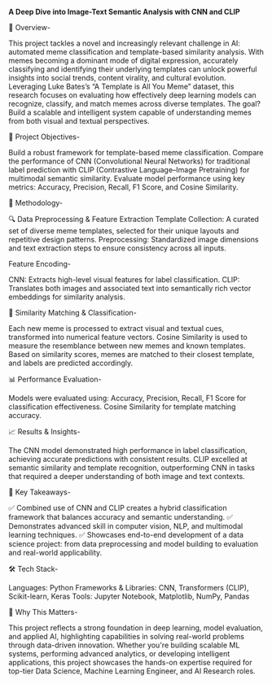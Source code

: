 **A Deep Dive into Image-Text Semantic Analysis with CNN and CLIP**

📌 Overview-

This project tackles a novel and increasingly relevant challenge in AI: automated meme classification and template-based similarity analysis. With memes becoming a dominant mode of digital expression, accurately classifying and identifying their underlying templates can unlock powerful insights into social trends, content virality, and cultural evolution.
Leveraging Luke Bates’s “A Template is All You Meme” dataset, this research focuses on evaluating how effectively deep learning models can recognize, classify, and match memes across diverse templates. The goal? Build a scalable and intelligent system capable of understanding memes from both visual and textual perspectives.

🚀 Project Objectives-

Build a robust framework for template-based meme classification.
Compare the performance of CNN (Convolutional Neural Networks) for traditional label prediction with CLIP (Contrastive Language–Image Pretraining) for multimodal semantic similarity.
Evaluate model performance using key metrics: Accuracy, Precision, Recall, F1 Score, and Cosine Similarity.

🧠 Methodology-

🔍 Data Preprocessing & Feature Extraction
Template Collection: A curated set of diverse meme templates, selected for their unique layouts and repetitive design patterns.
Preprocessing: Standardized image dimensions and text extraction steps to ensure consistency across all inputs.

Feature Encoding-

CNN: Extracts high-level visual features for label classification.
CLIP: Translates both images and associated text into semantically rich vector embeddings for similarity analysis.

🔗 Similarity Matching & Classification-

Each new meme is processed to extract visual and textual cues, transformed into numerical feature vectors.
Cosine Similarity is used to measure the resemblance between new memes and known templates.
Based on similarity scores, memes are matched to their closest template, and labels are predicted accordingly.

📊 Performance Evaluation-

Models were evaluated using:
Accuracy, Precision, Recall, F1 Score for classification effectiveness.
Cosine Similarity for template matching accuracy.

📈 Results & Insights-

The CNN model demonstrated high performance in label classification, achieving accurate predictions with consistent results.
CLIP excelled at semantic similarity and template recognition, outperforming CNN in tasks that required a deeper understanding of both image and text contexts.

🧩 Key Takeaways-

✅ Combined use of CNN and CLIP creates a hybrid classification framework that balances accuracy and semantic understanding.
✅ Demonstrates advanced skill in computer vision, NLP, and multimodal learning techniques.
✅ Showcases end-to-end development of a data science project: from data preprocessing and model building to evaluation and real-world applicability.

🛠️ Tech Stack-

Languages: Python
Frameworks & Libraries: CNN, Transformers (CLIP), Scikit-learn, Keras
Tools: Jupyter Notebook, Matplotlib, NumPy, Pandas

🌟 Why This Matters-

This project reflects a strong foundation in deep learning, model evaluation, and applied AI, highlighting capabilities in solving real-world problems through data-driven innovation. Whether you're building scalable ML systems, performing advanced analytics, or developing intelligent applications, this project showcases the hands-on expertise required for top-tier Data Science, Machine Learning Engineer, and AI Research roles.
